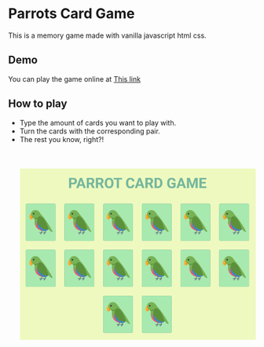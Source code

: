 # Parrots Card Game
This is a memory game made with vanilla javascript html css.

## Demo

You can play the game online at [This link](https://darlanschwartz.github.io/Parrots-Card-Game/)

## How to play
- Type the amount of cards you want to play with.
- Turn the cards with the corresponding pair.
- The rest you know, right?!
  </br>
  </br>
  </br>
  </br>
[<img src="https://raw.githubusercontent.com/DarlanSchwartz/Parrots-Card-Game/main/screenshot.png"/>](https://darlanschwartz.github.io/Parrots-Card-Game/)
